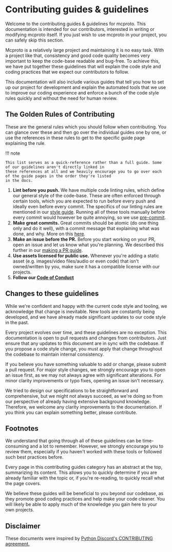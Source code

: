 # Contributing guides & guidelines

Welcome to the contributing guides & guidelines for mcproto. This documentation is intended for our contributors,
interested in writing or modifying mcproto itself. If you just wish to use mcproto in your project, you can safely skip
this section.

Mcproto is a relatively large project and maintaining it is no easy task. With a project like that, consistency and
good code quality becomes very important to keep the code-base readable and bug-free. To achieve this, we have put
together these guidelines that will explain the code style and coding practices that we expect our contributors to
follow.

This documentation will also include various guides that tell you how to set up our project for development and explain
the automated tools that we use to improve our coding experience and enforce a bunch of the code style rules quickly
and without the need for human review.

## The Golden Rules of Contributing

These are the general rules which you should follow when contributing. You can glance over these and then go over the
individual guides one by one, or use the references in these rules to get to the specific guide page explaining the
rule.

!!! note

    This list serves as a quick-reference rather than a full guide. Some of our guidelines aren't directly linked in
    these references at all and we heavily encourage you to go over each of the guide pages in the order they're listed
    in the docs.

1. **Lint before you push.** We have multiple code linting rules, which define our general style of the code-base.
   These are often enforced through certain tools, which you are expected to run before every push and ideally even
   before every commit. The specifics of our linting rules are mentioned in our [style guide](./style-guide.md).
   Running all of these tools manually before every commit would however be quite annoying, so we use
   [pre-commit](./precommit.md).
2. **Make great commits.** Great commits should be atomic (do one thing only and do it well), with a commit message
   that explaining what was done, and why. More on this [here](./great-commits.md).
3. **Make an issue before the PR.** Before you start working on your PR, open an issue and let us know what you're
   planning. We described this further in our [making a PR guide](../making-a-pr.md##get-assigned-to-the-issue).
4. **Use assets licensed for public use.** Whenever you're adding a static asset (e.g. images/video files/audio or
   even code) that isn't owned/written by you, make sure it has a compatible license with our projects.
5. **Follow our [Code of Conduct](../../community/code-of-conduct.md)**

## Changes to these guidelines

While we're confident and happy with the current code style and tooling, we acknowledge that change is inevitable. New
tools are constantly being developed, and we have already made significant updates to our code style in the past.

Every project evolves over time, and these guidelines are no exception. This documentation is open to pull requests and
changes from contributors. Just ensure that any updates to this document are in sync with the codebase. If you propose
a code style change, you must apply that change throughout the codebase to maintain internal consistency.

If you believe you have something valuable to add or change, please submit a pull request. For major style changes, we
strongly encourage you to open an issue first, as we may not always agree with significant alterations. For minor
clarity improvements or typo fixes, opening an issue isn't necessary.

We tried to design our specifications to be straightforward and comprehensive, but we might not always succeed, as
we're doing so from our perspective of already having extensive background knowledge. Therefore, we welcome any clarity
improvements to the documentation. If you think you can explain something better, please contribute.

## Footnotes

We understand that going through all of these guidelines can be time-consuming and a lot to remember. However, we
strongly encourage you to review them, especially if you haven't worked with these tools or followed such best
practices before.

Every page in this contributing guides category has an abstract at the top, summarizing its content. This allows you to
quickly determine if you are already familiar with the topic or, if you're re-reading, to quickly recall what the page
covers.

We believe these guides will be beneficial to you beyond our codebase, as they promote good coding practices and help
make your code cleaner. You will likely be able to apply much of the knowledge you gain here to your own projects.

## Disclaimer

These documents were inspired by [Python Discord's CONTRIBUTING agreement.][pydis-contributing]

[pydis-contributing]: https://github.com/python-discord/bot/blob/master/CONTRIBUTING.md
